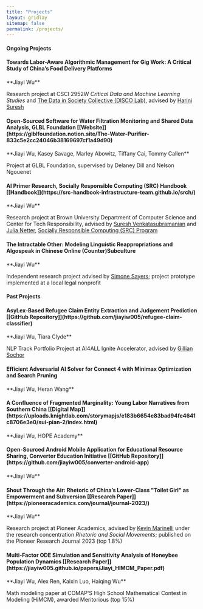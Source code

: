 ```yaml
---
title: "Projects"
layout: gridlay
sitemap: false
permalink: /projects/
---
```


<style>
img{
  border-radius: 10px;
}
.col-md-3 {
  margin-top:10px;
  margin-bottom:10px;
  padding:0px;
  display:block;
  overflow:hidden;
  text-align:center;
  display: table-cell;
  background: white;
  border-radius: 20px;
  height: auto;
}
iframe {
  margin:0;
  padding:0;
  width: 175px;
  display: inline;
  vertical-align: middle;
}
</style>

#### Ongoing Projects

<div class="jumbotron">
<div class="col-md-12 col-sm-12">
<h4>Towards Labor-Aware Algorithmic Management for Gig Work: A Critical Study of China’s Food Delivery Platforms</h4>
**Jiayi Wu**

Research project at CSCI 2952W *Critical Data and Machine Learning Studies* and [The Data in Society Collective (DISCO Lab)](https://discolab.cs.brown.edu/), advised by [Harini Suresh](https://harinisuresh.com/)
</div>
</div>

<div class="jumbotron">
<div class="col-md-12 col-sm-12">
<h4>Open-Sourced Software for Water Filtration Monitoring and Shared Data Analysis, GLBL Foundation [[Website]](https://glblfoundation.notion.site/The-Water-Purifier-833c5e2cc24046b38169697cf1a49d90)</h4>
**Jiayi Wu, Kasey Savage, Marley Abowitz, Tiffany Cai, Tommy Callen**

Project at GLBL Foundation, supervised by Delaney Dill and Nelson Ngouenet
</div>
</div>

<div class="jumbotron">
<div class="col-md-12 col-sm-12">
<h4>AI Primer Research, Socially Responsible Computing (SRC) Handbook [[Handbook]](https://src-handbook-infrastructure-team.github.io/srch/)</h4>
**Jiayi Wu**

Research project at Brown University Department of Computer Science and Center for Tech Responsibility, advised by [Suresh Venkatasubramanian](https://dsi.brown.edu/people/suresh-venkatasubramanian) and [Julia Netter](http://www.julianetter.de/), [Socially Responsible Computing (SRC) Program](https://responsible.cs.brown.edu/)
</div>
</div>

<div class="jumbotron">
<div class="col-md-12 col-sm-12">
<h4>The Intractable Other: Modeling Linguistic Reappropriations and Algospeak in Chinese Online (Counter)Subculture</h4>
**Jiayi Wu**

Independent research project advised by [Simone Sayers](https://simsayer.com/); project prototype implemented at a local legal nonprofit
</div>
</div>

#### Past Projects

<div class="jumbotron">
<div class="col-md-12 col-sm-12">
<h4>AsyLex-Based Refugee Claim Entity Extraction and Judgement Prediction [[GitHub Repository]](https://github.com/jiayiw005/refugee-claim-classifier)</h4>
**Jiayi Wu, Tiara Clyde**

NLP Track Portfolio Project at AI4ALL Ignite Accelerator, advised by [Gillian Sochor](https://theorg.com/org/ai4all/org-chart/gillian-sochor)
</div>
</div>

<div class="jumbotron">
<div class="col-md-12 col-sm-12">
<h4>Efficient Adversarial AI Solver for Connect 4 with Minimax Optimization and Search Pruning</h4>
**Jiayi Wu, Heran Wang**
</div>
</div>

<div class="jumbotron">
<div class="col-md-12 col-sm-12">
<h4>A Confluence of Fragmented Marginality: Young Labor Narratives from Southern China [[Digital Map]](https://uploads.knightlab.com/storymapjs/e183b6654e83bad94fe4641c8706e3e0/sui-pian-2/index.html)</h4>
**Jiayi Wu, HOPE Academy**
</div>
</div>

<div class="jumbotron">
<div class="col-md-12 col-sm-12">
<h4>Open-Sourced Android Mobile Application for Educational Resource Sharing, Converter Education Initiative [[GitHub Repository]](https://github.com/jiayiw005/converter-android-app)</h4>
**Jiayi Wu**
</div>
</div>

<div class="jumbotron">
<div class="col-md-12 col-sm-12">
<h4>Shout Through the Air: Rhetoric of China’s
Lower-Class "Toilet Girl" as Empowerment and
Subversion [[Research Paper]](https://pioneeracademics.com/journal/journal-2023/)</h4>
**Jiayi Wu**

Research project at Pioneer Academics, advised by [Kevin Marinelli](https://comm.unc.edu/people/department-faculty/kevin-marinelli/) under the research concentration *Rhetoric and Social Movements*; published on the Pioneer Research Journal 2023 (top 1.8%)
</div>
</div>


<div class="jumbotron">
<div class="col-md-12 col-sm-12">
<h4>Multi-Factor ODE Simulation and Sensitivity Analysis of Honeybee Population Dynamics [[Research Paper]](https://jiayiw005.github.io/papers/Jiayi_HIMCM_Paper.pdf)</h4>
**Jiayi Wu, Alex Ren, Kaixin Luo, Haiqing Wu**

Math modeling paper at COMAP'S High School Mathematical Contest in Modeling (HiMCM), awarded Meritorious (top 15%)
</div>
</div>